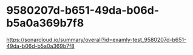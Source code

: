 # 9580207d-b651-49da-b06d-b5a0a369b7f8
https://sonarcloud.io/summary/overall?id=examly-test_9580207d-b651-49da-b06d-b5a0a369b7f8
